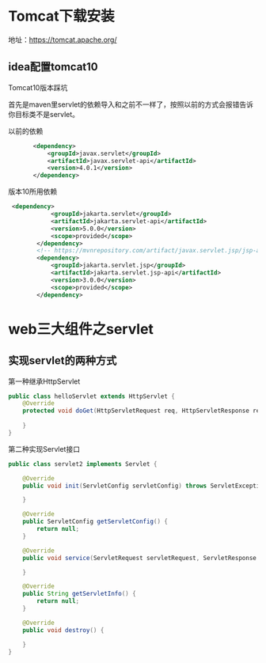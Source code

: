 # Tomcat下载安装

地址：https://tomcat.apache.org/

## idea配置tomcat10

Tomcat10版本踩坑

首先是maven里servlet的依赖导入和之前不一样了，按照以前的方式会报错告诉你目标类不是servlet。

以前的依赖

```xml
       <dependency>
           <groupId>javax.servlet</groupId>
           <artifactId>javax.servlet-api</artifactId>
           <version>4.0.1</version>
       </dependency>
```

版本10所用依赖

```xml
 <dependency>
            <groupId>jakarta.servlet</groupId>
            <artifactId>jakarta.servlet-api</artifactId>
            <version>5.0.0</version>
            <scope>provided</scope>
        </dependency>
        <!-- https://mvnrepository.com/artifact/javax.servlet.jsp/jsp-api -->
        <dependency>
            <groupId>jakarta.servlet.jsp</groupId>
            <artifactId>jakarta.servlet.jsp-api</artifactId>
            <version>3.0.0</version>
            <scope>provided</scope>
        </dependency>
```

# web三大组件之servlet

## 实现servlet的两种方式

第一种继承HttpServlet

```java
public class helloServlet extends HttpServlet {
    @Override
    protected void doGet(HttpServletRequest req, HttpServletResponse resp) throws ServletException, IOException {
      
    }
}
```

第二种实现Servlet接口

```java
public class servlet2 implements Servlet {

    @Override
    public void init(ServletConfig servletConfig) throws ServletException {

    }

    @Override
    public ServletConfig getServletConfig() {
        return null;
    }

    @Override
    public void service(ServletRequest servletRequest, ServletResponse servletResponse) throws ServletException, IOException {

    }

    @Override
    public String getServletInfo() {
        return null;
    }

    @Override
    public void destroy() {

    }
}
```


